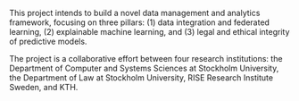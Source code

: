 This project intends to build a novel data management and analytics framework, focusing on three pillars: (1) data integration and federated learning, (2) explainable machine learning, and (3) legal and ethical integrity of predictive models. 

The project is a collaborative effort between four research institutions: the Department of Computer and Systems Sciences at Stockholm University, the Department of Law at Stockholm University, RISE Research Institute Sweden, and KTH.
